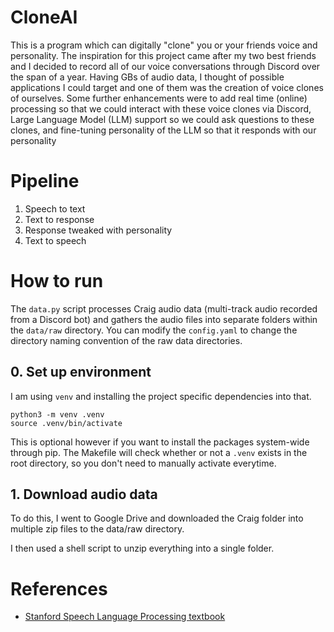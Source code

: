 # CloneAI

This is a program which can digitally "clone" you or your friends voice and personality. The inspiration for this project came after my two best friends and I decided to record all of our voice conversations through Discord over the span of a year. Having GBs of audio data, I thought of possible applications I could target and one of them was the creation of voice clones of ourselves. Some further enhancements were to add real time (online) processing so that we could interact with these voice clones via Discord, Large Language Model (LLM) support so we could ask questions to these clones, and fine-tuning personality of the LLM so that it responds with our personality

# Pipeline

1. Speech to text 
2. Text to response
3. Response tweaked with personality
4. Text to speech


# How to run

The `data.py` script processes Craig audio data (multi-track audio recorded from a Discord bot) and gathers the audio files into separate folders within the `data/raw` directory. You can modify the `config.yaml` to change the directory naming convention of the raw data directories.

## 0. Set up environment

I am using `venv` and installing the project specific dependencies into that.

```
python3 -m venv .venv
source .venv/bin/activate
```
This is optional however if you want to install the packages system-wide through pip. The Makefile will check whether or not a `.venv` exists in the root directory, so you don't need to manually activate everytime.

## 1. Download audio data

To do this, I went to Google Drive and downloaded the Craig folder into multiple zip files to the data/raw directory.

I then used a shell script to unzip everything into a single folder.

# References

- [Stanford Speech Language Processing textbook](https://web.stanford.edu/~jurafsky/slp3/ed3bookaug20_2024.pdf)